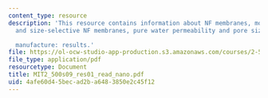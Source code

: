 ```yaml
---
content_type: resource
description: 'This resource contains information about NF membranes, molecular sieves
  and size-selective NF membranes, pure water permeability and pore size tuning during

  manufacture: results.'
file: https://ol-ocw-studio-app-production.s3.amazonaws.com/courses/2-500-desalination-and-water-purification-spring-2009/4afe60d45becad2ba6483850e2c45f12_MIT2_500s09_res01_read_nano.pdf
file_type: application/pdf
resourcetype: Document
title: MIT2_500s09_res01_read_nano.pdf
uid: 4afe60d4-5bec-ad2b-a648-3850e2c45f12
---
```

